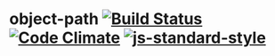 # object-path [![Build Status](https://travis-ci.org/ileri/object-path.svg?branch=master)](https://travis-ci.org/ileri/object-path) [![Code Climate](https://codeclimate.com/github/ileri/object-path/badges/gpa.svg)](https://codeclimate.com/github/ileri/object-path) [![js-standard-style](https://img.shields.io/badge/code%20style-standard-brightgreen.svg?style=flat)](https://github.com/feross/standard)
